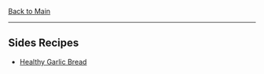 [Back to Main](/README.md)

---
## Sides Recipes

- [Healthy Garlic Bread](/100%20Recipes/Healthy%20Garlic%20Bread.md)